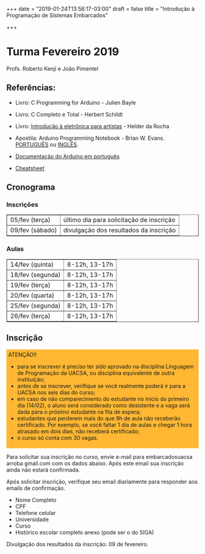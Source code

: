 +++
date = "2019-01-24T13:56:17-03:00"
draft = false
title = "Introdução à Programação de Sistemas Embarcados"

+++

# Turma Fevereiro 2019
Profs. Roberto Kenji e João Pimentel


## Referências:

 - Livro: C Programming for Arduino - Julien Bayle

 - Livro: C Completo e Total - Herbert Schildt

 - Livro: [Introdução à eletrônica para artistas](http://www.argonavis.com.br/download/eletronica-para-artistas.html) - Helder da Rocha
 - Apostila: Arduino Programming Notebook - Brian W. Evans. [PORTUGUÊS](notebook_pt_br.pdf) ou [INGLÊS](notebook_en.pdf).

 - [Documentação do Arduino em português](https://www.arduino.cc/reference/pt/)

 - [Cheatsheet](cheatsheet.jpeg)

## Cronograma

### Inscrições
<table border="1px">
  <tr><td>05/fev (terça)</td><td>último dia para solicitação de inscrição</td></tr>
  <tr><td>09/fev (sábado)</td><td>divulgação dos resultados da inscrição</td></tr>
</table>

### Aulas
<table border="1px">
  <tr><td>14/fev (quinta)</td><td>8-12h, 13-17h</td></tr>
  <tr><td>18/fev (segunda)</td><td>8-12h, 13-17h</td></tr>
  <tr><td>19/fev (terça)</td><td>8-12h, 13-17h</td></tr>
  <tr><td>20/fev (quarta)</td><td>8-12h, 13-17h</td></tr>
  <tr><td>25/fev (segunda)</td><td>8-12h, 13-17h</td></tr>
  <tr><td>26/fev (terça)</td><td>8-12h, 13-17h</td></tr>
</table>

## Inscrição
<div style="background-color: #ffb734; padding: 5px;">
ATENÇÃO!!
<ul>
<li> para se inscrever é preciso ter sido aprovado na disciplina Linguagem de Programação da UACSA,
ou disciplina equivalente de outra instituição;</li>
<li> antes de se inscrever, verifique se você realmente poderá ir para a UACSA nos seis dias do curso;</li>
<li> em caso de não comparecimento do estudante no início do primeiro dia (14/02), o aluno será considerado como desistente e a vaga será dada para o próximo estudante na fila de espera;</li>
<li> estudantes que perderem mais do que 9h de aula não receberão certificado. Por exemplo, se você faltar 1 dia de aulas e chegar 1 hora atrasado em dois dias, não receberá certificado;</li>
<li> o curso só conta com 30 vagas.</li>
</ul>
</div>

Para solicitar sua inscrição no curso, envie e-mail para embarcadosuacsa arroba gmail.com com os dados abaixo. Após este email sua inscrição ainda não estará confirmada.

Após solicitar inscrição, verifique seu email diariamente para responder aos emails de confirmação.


- Nome Completo
- CPF
- Telefone celular
- Universidade
- Curso
- Histórico escolar completo anexo (pode ser o do SIGA)

Divulgação dos resultados da inscrição: 09 de fevereiro.
